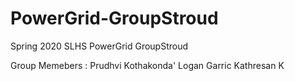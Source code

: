 # PowerGrid-GroupStroud
Spring 2020 SLHS PowerGrid GroupStroud

Group Memebers :
  Prudhvi Kothakonda'
  Logan Garric
  Kathresan
  K
